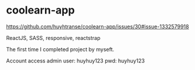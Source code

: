 # coolearn-app

https://github.com/huyhtranse/coolearn-app/issues/30#issue-1332579918

ReactJS, SASS, responsive, reactstrap

The first time I completed project by myseft.

Account access admin
user: huyhuy123
pwd: huyhuy123
